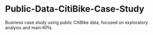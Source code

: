 # Public-Data-CitiBike-Case-Study
Business case study using public CitiBike data, focused on exploratory analysis and main KPIs.
